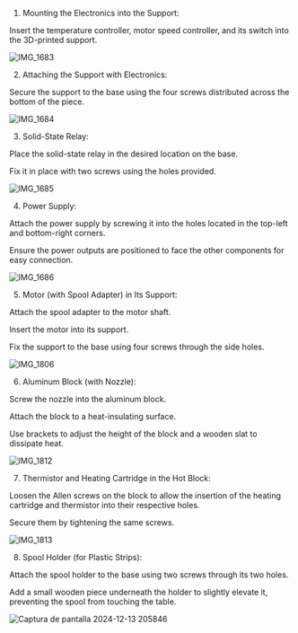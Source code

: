 1. Mounting the Electronics into the Support:

Insert the temperature controller, motor speed controller, and its switch into the 3D-printed support.

![IMG_1683](https://github.com/user-attachments/assets/8432b17e-6c8a-44e2-b269-97bb67cef89c)

2. Attaching the Support with Electronics:

Secure the support to the base using the four screws distributed across the bottom of the piece.

![IMG_1684](https://github.com/user-attachments/assets/c2d6f82c-e0e3-41f6-8fde-34ceb048e024)

3. Solid-State Relay:

Place the solid-state relay in the desired location on the base.

Fix it in place with two screws using the holes provided.

![IMG_1685](https://github.com/user-attachments/assets/b5e72448-71ca-41ff-937a-e20eeddeed7a)

4. Power Supply:

Attach the power supply by screwing it into the holes located in the top-left and bottom-right corners.

Ensure the power outputs are positioned to face the other components for easy connection.

![IMG_1686](https://github.com/user-attachments/assets/1f764606-a93d-4eec-bf72-8f6230126d81)

5. Motor (with Spool Adapter) in Its Support:

Attach the spool adapter to the motor shaft.

Insert the motor into its support.

Fix the support to the base using four screws through the side holes.

![IMG_1806](https://github.com/user-attachments/assets/6dcc700f-f274-46d3-ac26-eb8a24983059)


6. Aluminum Block (with Nozzle):

Screw the nozzle into the aluminum block.

Attach the block to a heat-insulating surface.

Use brackets to adjust the height of the block and a wooden slat to dissipate heat.

![IMG_1812](https://github.com/user-attachments/assets/7bc340b0-1dce-4c8c-9824-137cf869f518)


7. Thermistor and Heating Cartridge in the Hot Block:

Loosen the Allen screws on the block to allow the insertion of the heating cartridge and thermistor into their respective holes.

Secure them by tightening the same screws.

![IMG_1813](https://github.com/user-attachments/assets/600f0444-d750-455f-b05b-d81bb44cb783)


8. Spool Holder (for Plastic Strips):

Attach the spool holder to the base using two screws through its two holes.

Add a small wooden piece underneath the holder to slightly elevate it, preventing the spool from touching the table.

![Captura de pantalla 2024-12-13 205846](https://github.com/user-attachments/assets/070a1ab5-fe83-4ba8-988d-57e7d4e2ebe9)
